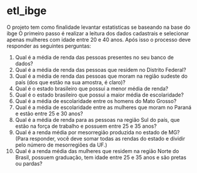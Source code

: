 # etl_ibge
O projeto tem como finalidade levantar estatisticas se baseando na base do ibge
O primeiro passo é realizar a leitura dos dados cadastrais e selecionar apenas mulheres com idade entre 20 e 40 anos.
Após isso o processo deve responder as seguintes perguntas:

1. Qual é a média de renda das pessoas presentes no seu banco de dados?  
2. Qual é a média de renda das pessoas que residem no Distrito Federal?  
3. Qual é a média de renda das pessoas que moram na região sudeste do país (dos que estão na sua amostra, é claro)?  
4. Qual é o estado brasileiro que possui a menor média de renda?  
5. Qual é o estado brasileiro que possui a maior média de escolaridade?  
6. Qual é a média de escolaridade entre os homens do Mato Grosso?  
7. Qual é a média de escolaridade entre as mulheres que moram no Paraná e estão entre 25 e 30 anos?  
8. Qual é a média de renda para as pessoas na região Sul do país, que estão na força de trabalho e possuem entre 25 e 35 anos?
9. Qual é a renda média por mesorregião produzida no estado de MG? (Para responder, você deve somar todas as rendas do estado e dividir pelo número de mesorregiões da UF.)  
10. Qual é a renda média das mulheres que residem na região Norte do Brasil, possuem graduação, tem idade entre 25 e 35 anos e são pretas ou pardas?